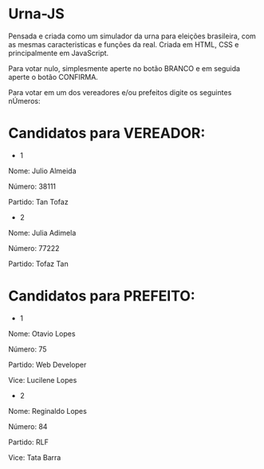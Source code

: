 # Urna-JS

Pensada e criada como um simulador da urna para eleições brasileira, com as mesmas caracteristicas e funções da real. Criada em HTML, CSS e principalmente em JavaScript.

Para votar nulo, simplesmente aperte no botão BRANCO e em seguida aperte o botão CONFIRMA.

Para votar em um dos vereadores e/ou prefeitos digite os seguintes nÚmeros:

# Candidatos para VEREADOR:

- 1

Nome: Julio Almeida

Número: 38111

Partido: Tan Tofaz

- 2

Nome: Julia Adimela

Número: 77222

Partido: Tofaz Tan

# Candidatos para PREFEITO:

- 1

Nome: Otavio Lopes

Número: 75

Partido: Web Developer

Vice: Lucilene Lopes

- 2

Nome: Reginaldo Lopes

Número: 84

Partido: RLF

Vice: Tata Barra
